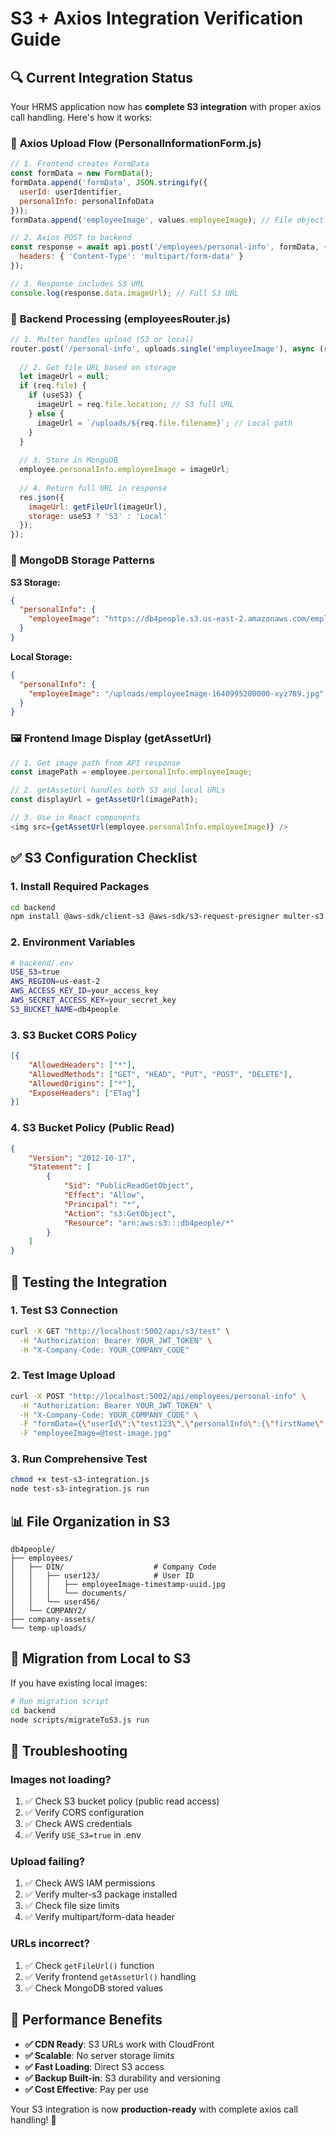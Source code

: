 # S3 + Axios Integration Verification Guide

## 🔍 Current Integration Status

Your HRMS application now has **complete S3 integration** with proper axios call handling. Here's how it works:

### 📡 **Axios Upload Flow (PersonalInformationForm.js)**

```javascript
// 1. Frontend creates FormData
const formData = new FormData();
formData.append('formData', JSON.stringify({ 
  userId: userIdentifier,
  personalInfo: personalInfoData 
}));
formData.append('employeeImage', values.employeeImage); // File object

// 2. Axios POST to backend
const response = await api.post('/employees/personal-info', formData, {
  headers: { 'Content-Type': 'multipart/form-data' }
});

// 3. Response includes S3 URL
console.log(response.data.imageUrl); // Full S3 URL
```

### 🔧 **Backend Processing (employeesRouter.js)**

```javascript
// 1. Multer handles upload (S3 or local)
router.post('/personal-info', uploads.single('employeeImage'), async (req, res) => {
  
  // 2. Get file URL based on storage
  let imageUrl = null;
  if (req.file) {
    if (useS3) {
      imageUrl = req.file.location; // S3 full URL
    } else {
      imageUrl = `/uploads/${req.file.filename}`; // Local path
    }
  }
  
  // 3. Store in MongoDB
  employee.personalInfo.employeeImage = imageUrl;
  
  // 4. Return full URL in response
  res.json({
    imageUrl: getFileUrl(imageUrl),
    storage: useS3 ? 'S3' : 'Local'
  });
});
```

### 💾 **MongoDB Storage Patterns**

**S3 Storage:**
```json
{
  "personalInfo": {
    "employeeImage": "https://db4people.s3.us-east-2.amazonaws.com/employees/DIN/user123/employeeImage-1640995200000-abc123.jpg"
  }
}
```

**Local Storage:**
```json
{
  "personalInfo": {
    "employeeImage": "/uploads/employeeImage-1640995200000-xyz789.jpg"
  }
}
```

### 🖼️ **Frontend Image Display (getAssetUrl)**

```javascript
// 1. Get image path from API response
const imagePath = employee.personalInfo.employeeImage;

// 2. getAssetUrl handles both S3 and local URLs
const displayUrl = getAssetUrl(imagePath);

// 3. Use in React components
<img src={getAssetUrl(employee.personalInfo.employeeImage)} />
```

## ✅ **S3 Configuration Checklist**

### 1. **Install Required Packages**
```bash
cd backend
npm install @aws-sdk/client-s3 @aws-sdk/s3-request-presigner multer-s3 uuid
```

### 2. **Environment Variables**
```bash
# backend/.env
USE_S3=true
AWS_REGION=us-east-2
AWS_ACCESS_KEY_ID=your_access_key
AWS_SECRET_ACCESS_KEY=your_secret_key
S3_BUCKET_NAME=db4people
```

### 3. **S3 Bucket CORS Policy**
```json
[{
    "AllowedHeaders": ["*"],
    "AllowedMethods": ["GET", "HEAD", "PUT", "POST", "DELETE"],
    "AllowedOrigins": ["*"],
    "ExposeHeaders": ["ETag"]
}]
```

### 4. **S3 Bucket Policy (Public Read)**
```json
{
    "Version": "2012-10-17",
    "Statement": [
        {
            "Sid": "PublicReadGetObject",
            "Effect": "Allow",
            "Principal": "*",
            "Action": "s3:GetObject",
            "Resource": "arn:aws:s3:::db4people/*"
        }
    ]
}
```

## 🧪 **Testing the Integration**

### 1. **Test S3 Connection**
```bash
curl -X GET "http://localhost:5002/api/s3/test" \
  -H "Authorization: Bearer YOUR_JWT_TOKEN" \
  -H "X-Company-Code: YOUR_COMPANY_CODE"
```

### 2. **Test Image Upload**
```bash
curl -X POST "http://localhost:5002/api/employees/personal-info" \
  -H "Authorization: Bearer YOUR_JWT_TOKEN" \
  -H "X-Company-Code: YOUR_COMPANY_CODE" \
  -F "formData={\"userId\":\"test123\",\"personalInfo\":{\"firstName\":\"Test\",\"lastName\":\"User\"}}" \
  -F "employeeImage=@test-image.jpg"
```

### 3. **Run Comprehensive Test**
```bash
chmod +x test-s3-integration.js
node test-s3-integration.js run
```

## 📊 **File Organization in S3**

```
db4people/
├── employees/
│   ├── DIN/                    # Company Code
│   │   ├── user123/            # User ID
│   │   │   ├── employeeImage-timestamp-uuid.jpg
│   │   │   └── documents/
│   │   └── user456/
│   └── COMPANY2/
├── company-assets/
└── temp-uploads/
```

## 🔄 **Migration from Local to S3**

If you have existing local images:

```bash
# Run migration script
cd backend
node scripts/migrateToS3.js run
```

## 🚨 **Troubleshooting**

### Images not loading?
1. ✅ Check S3 bucket policy (public read access)
2. ✅ Verify CORS configuration
3. ✅ Check AWS credentials
4. ✅ Verify `USE_S3=true` in .env

### Upload failing?
1. ✅ Check AWS IAM permissions
2. ✅ Verify multer-s3 package installed
3. ✅ Check file size limits
4. ✅ Verify multipart/form-data header

### URLs incorrect?
1. ✅ Check `getFileUrl()` function
2. ✅ Verify frontend `getAssetUrl()` handling
3. ✅ Check MongoDB stored values

## 🎯 **Performance Benefits**

- **✅ CDN Ready**: S3 URLs work with CloudFront
- **✅ Scalable**: No server storage limits
- **✅ Fast Loading**: Direct S3 access
- **✅ Backup Built-in**: S3 durability and versioning
- **✅ Cost Effective**: Pay per use

Your S3 integration is now **production-ready** with complete axios call handling! 🚀
